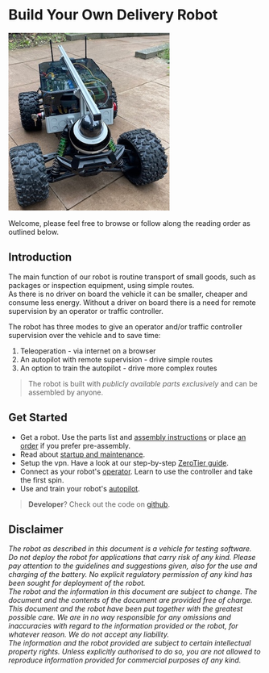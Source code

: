 # Build Your Own Delivery Robot

![](img/autopilot/rover_front.jpg)

Welcome, please feel free to browse or follow along the reading order as outlined below.

## Introduction

The main function of our robot is routine transport of small goods, such as packages or inspection equipment, using simple routes.  
As there is no driver on board the vehicle it can be smaller, cheaper and consume less energy. 
Without a driver on board there is a need for remote supervision by an operator or traffic controller.   

The robot has three modes to give an operator and/or traffic controller supervision over the vehicle and to save time:  

1. Teleoperation - via internet on a browser  
1. An autopilot with remote supervision - drive simple routes  
1. An option to train the autopilot - drive more complex routes    

> The robot is built with *publicly available parts exclusively* and can be assembled by anyone.

## Get Started
* Get a robot. Use the parts list and  [assembly instructions](mwlc_kit.md) or place [an order](mwlc_order.md) if you prefer pre-assembly.
* Read about [startup and maintenance](startup_manual.md).
* Setup the vpn. Have a look at our step-by-step [ZeroTier guide](zerotier_manual.md). 
* Connect as your robot's [operator](operator_manual.md). Learn to use the controller and take the first spin.
* Use and train your robot's [autopilot](autopilot_manual.md). 

> **Developer**? Check out the code on [github](https://github.com/cadenai/byodr).


## Disclaimer
*The robot as described in this document is a vehicle for testing software. Do not deploy the robot for applications that carry risk of 
any kind. Please pay attention to the guidelines and suggestions given, also for the use and charging of the battery. 
No explicit regulatory permission of any kind has been sought for deployment of the robot.  
The robot and the information in this document are subject to change. The document and the contents of the document are provided free 
of charge.  
This document and the robot have been put together with the greatest possible care. We are in no way responsible for any omissions 
and inaccuracies with regard to the information provided or the robot, for whatever reason. We do not accept any liability.  
The information and the robot provided are subject to certain intellectual property rights. Unless explicitly authorised to do so, 
you are not allowed to reproduce information provided for commercial purposes of any kind.*